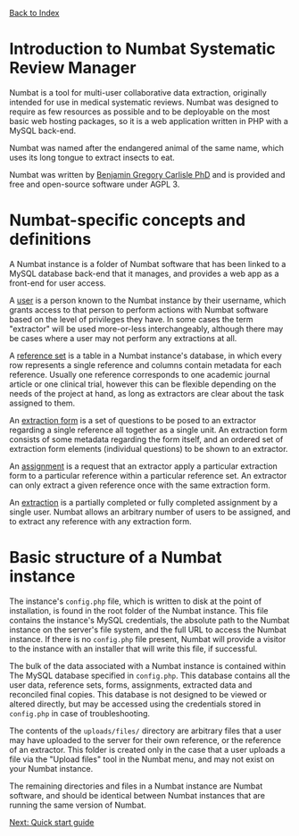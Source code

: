[Back to Index](index.md)

# Introduction to Numbat Systematic Review Manager

Numbat is a tool for multi-user collaborative data extraction,
originally intended for use in medical systematic reviews. Numbat was
designed to require as few resources as possible and to be deployable
on the most basic web hosting packages, so it is a web application
written in PHP with a MySQL back-end.

Numbat was named after the endangered animal of the same name, which
uses its long tongue to extract insects to eat.

Numbat was written by [Benjamin Gregory Carlisle
PhD](https://bgcarlisle.com) and is provided and free and open-source
software under AGPL 3.

# Numbat-specific concepts and definitions

A Numbat instance is a folder of Numbat software that has been linked
to a MySQL database back-end that it manages, and provides a web app
as a front-end for user access.

A [user](users.md) is a person known to the Numbat instance by their
username, which grants access to that person to perform actions with
Numbat software based on the level of privileges they have. In some
cases the term "extractor" will be used more-or-less interchangeably,
although there may be cases where a user may not perform any
extractions at all.

A [reference set](references.md) is a table in a Numbat instance's
database, in which every row represents a single reference and columns
contain metadata for each reference. Usually one reference corresponds
to one academic journal article or one clinical trial, however this
can be flexible depending on the needs of the project at hand, as long
as extractors are clear about the task assigned to them.

An [extraction form](forms.md) is a set of questions to be posed to an
extractor regarding a single reference all together as a single
unit. An extraction form consists of some metadata regarding the form
itself, and an ordered set of extraction form elements (individual
questions) to be shown to an extractor.

An [assignment](assignments.md) is a request that an extractor apply a
particular extraction form to a particular reference within a
particular reference set. An extractor can only extract a given
reference once with the same extraction form.

An [extraction](extractions.md) is a partially completed or fully
completed assignment by a single user. Numbat allows an arbitrary
number of users to be assigned, and to extract any reference with any
extraction form.

# Basic structure of a Numbat instance

The instance's `config.php` file, which is written to disk at the
point of installation, is found in the root folder of the Numbat
instance. This file contains the instance's MySQL credentials, the
absolute path to the Numbat instance on the server's file system, and
the full URL to access the Numbat instance. If there is no
`config.php` file present, Numbat will provide a visitor to the
instance with an installer that will write this file, if successful.

The bulk of the data associated with a Numbat instance is contained
within The MySQL database specified in `config.php`. This database
contains all the user data, reference sets, forms, assignments,
extracted data and reconciled final copies. This database is not
designed to be viewed or altered directly, but may be accessed using
the credentials stored in `config.php` in case of troubleshooting.

The contents of the `uploads/files/` directory are arbitrary files
that a user may have uploaded to the server for their own reference,
or the reference of an extractor. This folder is created only in the
case that a user uploads a file via the "Upload files" tool in the
Numbat menu, and may not exist on your Numbat instance.

The remaining directories and files in a Numbat instance are Numbat
software, and should be identical between Numbat instances that are
running the same version of Numbat.

[Next: Quick start guide](quick-start.md)
